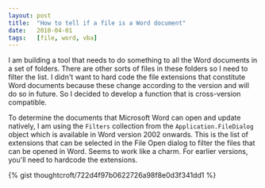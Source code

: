 ```yaml
---
layout: post
title:  "How to tell if a file is a Word document"
date:   2010-04-01
tags:   [file, word, vba]
---
```


I am building a tool that needs to do something to all the Word
documents in a set of folders. There are other sorts of files in these
folders so I need to filter the list. I didn't want to hard code the
file extensions that constitute Word documents because these change
according to the version and will do so in future. So I decided to
develop a function that is cross-version compatible.

To determine the documents that Microsoft Word can open and update
natively, I am using the `Filters` collection from the
`Application.FileDialog` object which is available in Word version 2002
onwards. This is the list of extensions that can be selected in the File
Open dialog to filter the files that can be opened in Word. Seems to
work like a charm. For earlier versions, you'll need to hardcode the
extensions.

{% gist thoughtcroft/722d4f97b0622726a98f8e0d3f341dd1 %}
